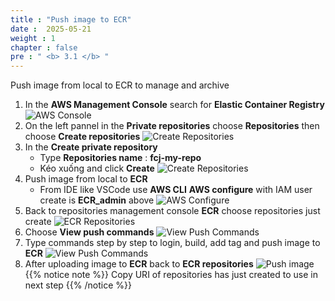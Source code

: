 ```yaml
---
title : "Push image to ECR"
date :  2025-05-21 
weight : 1
chapter : false
pre : " <b> 3.1 </b> "
---
```

Push image from local to ECR to manage and archive
1. In the **AWS Management Console** search for **Elastic Container Registry**
    ![AWS Console](/images/3-Push-image-to-ECR-and-run-ECS-cluster/3.1-Push-image-to-ECR/0001-AWSConsole.png)
2. On the left pannel in the **Private repositories** choose **Repositories** then choose **Create repositories**
    ![Create Repositories](/images/3-Push-image-to-ECR-and-run-ECS-cluster/3.1-Push-image-to-ECR/0002-CreateRepo.png)
3. In the **Create private repository**
    - Type **Repositories name** : **fcj-my-repo**
    - Kéo xuống and click **Create**
    ![Create Repositories](/images/3-Push-image-to-ECR-and-run-ECS-cluster/3.1-Push-image-to-ECR/0003-CreateRepo.png)
4. Push image from local to **ECR**
    - From IDE like VSCode use **AWS CLI**  **AWS configure** with IAM user create is **ECR_admin** above
    ![AWS Configure](/images/3-Push-image-to-ECR-and-run-ECS-cluster/3.1-Push-image-to-ECR/0004-AWSconfigure.png)
5. Back to repositories management console **ECR** choose repositories just create
    ![ECR Repositories](/images/3-Push-image-to-ECR-and-run-ECS-cluster/3.1-Push-image-to-ECR/0005-ECRrepositories.png)
6. Choose **View push commands**
    ![View Push Commands](/images/3-Push-image-to-ECR-and-run-ECS-cluster/3.1-Push-image-to-ECR/0006-ViewPushCommands.png)
7. Type commands step by step to login, build, add tag and push image to **ECR**
    ![View Push Commands](/images/3-Push-image-to-ECR-and-run-ECS-cluster/3.1-Push-image-to-ECR/0007-ViewPushCommands.png)
8. After uploading image to **ECR** back to **ECR repositories** 
    ![Push image](/images/3-Push-image-to-ECR-and-run-ECS-cluster/3.1-Push-image-to-ECR/0008-PushImage.png)
{{% notice note %}}
Copy URI of repositories has just created to use in next step
{{% /notice %}}